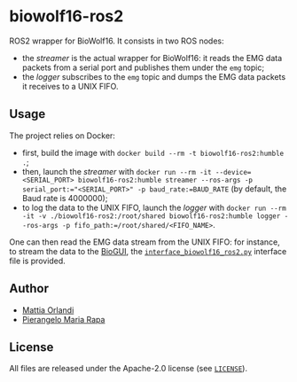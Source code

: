 # biowolf16-ros2
ROS2 wrapper for BioWolf16. It consists in two ROS nodes:

- the _streamer_ is the actual wrapper for BioWolf16: it reads the EMG data packets from a serial port and publishes them under the `emg` topic;
- the _logger_ subscribes to the `emg` topic and dumps the EMG data packets it receives to a UNIX FIFO.

## Usage
The project relies on Docker:

- first, build the image with `docker build --rm -t biowolf16-ros2:humble .`;
- then, launch the _streamer_ with `docker run --rm -it --device=<SERIAL_PORT> biowolf16-ros2:humble streamer --ros-args -p serial_port:="<SERIAL_PORT>" -p baud_rate:=BAUD_RATE` (by default, the Baud rate is 4000000);
- to log the data to the UNIX FIFO, launch the _logger_ with `docker run --rm -it -v ./biowolf16-ros2:/root/shared biowolf16-ros2:humble logger --ros-args -p fifo_path:=/root/shared/<FIFO_NAME>`.

One can then read the EMG data stream from the UNIX FIFO: for instance, to stream the data to the [BioGUI](https://github.com/pulp-bio/biogui), the [`interface_biowolf16_ros2.py`](https://github.com/pulp-bio/emg-ros2/blob/main/biowolf16-ros2/interface_biowolf16_ros2.py) interface file is provided.

## Author
- [Mattia Orlandi](https://www.unibo.it/sitoweb/mattia.orlandi/en)
- [Pierangelo Maria Rapa](https://www.unibo.it/sitoweb/pierangelomaria.rapa/en)

## License
All files are released under the Apache-2.0 license (see [`LICENSE`](https://github.com/pulp-bio/emg-ros2/blob/main/LICENSE)).